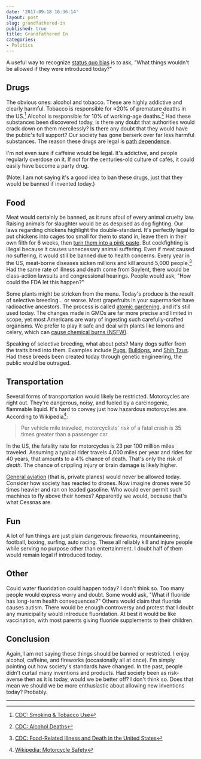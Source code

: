 ```yaml
---
date: '2017-09-18 16:36:14'
layout: post
slug: grandfathered-in
published: true
title: Grandfathered In
categories:
- Politics
---
```


A useful way to recognize [status quo bias](https://en.wikipedia.org/wiki/Status_quo_bias) is to ask, "What things wouldn't be allowed if they were introduced today?"


## Drugs

The obvious ones: alcohol and tobacco. These are highly addictive and clearly harmful. Tobacco is responsible for ≈20% of premature deaths in the US.[^tobacco] Alcohol is responsible for 10% of working-age deaths.[^alcohol] Had these substances been discovered today, is there any doubt that authorities would crack down on them mercilessly? Is there any doubt that they would have the public's full support? Our society has gone berserk over far less harmful substances. The reason these drugs are legal is [path dependence](https://en.wikipedia.org/wiki/Path_dependence).

I'm not even sure if caffeine would be legal. It's addictive, and people regularly overdose on it. If not for the centuries-old culture of cafés, it could easily have become a party drug.

<!-- prescription only: most over-the-counter medications (cough syrup, tylenol) -->

(Note: I am not saying it's a good idea to ban these drugs, just that they would be banned if invented today.)


## Food

Meat would certainly be banned, as it runs afoul of every animal cruelty law. Raising animals for slaughter would be as despised as dog fighting. Our laws regarding chickens highlight the double-standard. It's perfectly legal to put chickens into cages too small for them to stand in, leave them in their own filth for 6 weeks, then [turn them into a pink paste](https://en.wikipedia.org/wiki/Mechanically_separated_meat). But cockfighting is illegal because it causes unnecessary animal suffering. Even if meat caused no suffering, it would still be banned due to health concerns. Every year in the US, meat-borne diseases sicken millions and kill around 5,000 people.[^meat] Had the same rate of illness and death come from Soylent, there would be class-action lawsuits and congressional hearings. People would ask, "How could the FDA let this happen?"

Some plants might be stricken from the menu. Today's produce is the result of selective breeding… or worse. Most grapefruits in your supermarket have radioactive ancestors. The process is called [atomic gardening](https://en.wikipedia.org/wiki/Atomic_gardening), and it's still used today. The changes made in GMOs are far more precise and limited in scope, yet most Americans are wary of ingesting such carefully-crafted organisms. We prefer to play it safe and deal with plants like lemons and celery, which can [cause chemical burns (NSFW)](https://en.wikipedia.org/wiki/Phytophotodermatitis).

Speaking of selective breeding, what about pets? Many dogs suffer from the traits bred into them. Examples include [Pugs](https://en.wikipedia.org/wiki/Pug#Health_problems), [Bulldogs](https://en.wikipedia.org/wiki/Bulldog#Health), and [Shih Tzus](https://en.wikipedia.org/wiki/Shih_Tzu#Health). Had these breeds been created today through genetic engineering, the public would be outraged.


## Transportation

Several forms of transportation would likely be restricted. Motorcycles are right out. They're dangerous, noisy, and fueled by a carcinogenic, flammable liquid. It's hard to convey just how hazardous motorcycles are. According to Wikipedia[^motorcycle]:

> Per vehicle mile traveled, motorcyclists' risk of a fatal crash is 35 times greater than a passenger car.

In the US, the fatality rate for motorcycles is 23 per 100 million miles traveled. Assuming a typical rider travels 4,000 miles per year and rides for 40 years, that amounts to a 4% chance of death. That's only the risk of *death*. The chance of crippling injury or brain damage is likely higher.

[General aviation](https://en.wikipedia.org/wiki/General_aviation) (that is, private planes) would never be allowed today. Consider how society has reacted to drones. Now imagine drones were 50 times heavier and ran on leaded gasoline. Who would ever permit such machines to fly above their homes? Apparently we would, because that's what Cessnas are.


## Fun

A lot of fun things are just plain dangerous: fireworks, mountaineering, football, boxing, surfing, auto racing. These all reliably kill and injure people while serving no purpose other than entertainment. I doubt half of them would remain legal if introduced today.


## Other

Could water fluoridation could happen today? I don't think so. Too many people would express worry and doubt. Some would ask, "What if fluoride has long-term health consequences?" Others would claim that fluoride causes autism. There would be enough controversy and protest that I doubt any municipality would introduce fluoridation. At best it would be like vaccination, with most parents giving fluoride supplements to their children.

<!-- Paper money. -->
<!-- subwoofers? -->


## Conclusion

Again, I am not saying these things should be banned or restricted. I enjoy alcohol, caffeine, and fireworks (occasionally all at once). I'm simply pointing out how society's standards have changed. In the past, people didn't curtail many inventions and products. Had society been as risk-averse then as it is today, would we be better off? I don't think so. Does that mean we should we be more enthusiastic about allowing new inventions today? Probably.


---

[^tobacco]: [CDC: Smoking & Tobacco Use](https://www.cdc.gov/tobacco/data_statistics/fact_sheets/fast_facts/index.htm)

[^alcohol]: [CDC: Alcohol Deaths](https://www.cdc.gov/features/alcohol-deaths/index.html)

[^motorcycle]: [Wikipedia: Motorcycle Safety](https://en.wikipedia.org/wiki/Motorcycle_safety)

[^meat]: [CDC: Food-Related Illness and Death in the United States](https://wwwnc.cdc.gov/eid/article/5/5/99-0502_article)
